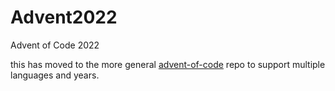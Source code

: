 # Advent2022
Advent of Code 2022

this has moved to the more general [advent-of-code](https://github.com/corey-flynn/advent-of-code/tree/master) repo to support multiple languages and years.
